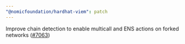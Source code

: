 ```yaml
---
"@nomicfoundation/hardhat-viem": patch
---
```


Improve chain detection to enable multicall and ENS actions on forked networks ([#7063](https://github.com/NomicFoundation/hardhat/pull/7063))

